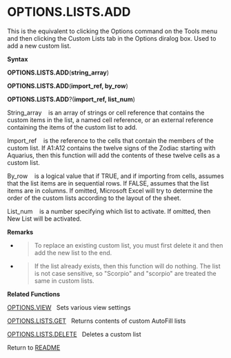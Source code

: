 # OPTIONS.LISTS.ADD

This is the equivalent to clicking the Options command on the Tools menu
and then clicking the Custom Lists tab in the Options diralog box. Used
to add a new custom list.

**Syntax**

**OPTIONS.LISTS.ADD**(**string\_array**)

**OPTIONS.LISTS.ADD**(**import\_ref, by\_row**)

**OPTIONS.LISTS.ADD**?(**import\_ref, list\_num**)

String\_array&nbsp;&nbsp;&nbsp;&nbsp;is an array of strings or cell
reference that contains the custom items in the list, a named cell
reference, or an external reference containing the items of the custom
list to add.

Import\_ref&nbsp;&nbsp;&nbsp;&nbsp;is the reference to the cells that
contain the members of the custom list. If A1:A12 contains the twelve
signs of the Zodiac starting with Aquarius, then this function will add
the contents of these twelve cells as a custom list.

By\_row&nbsp;&nbsp;&nbsp;&nbsp;is a logical value that if TRUE, and if
importing from cells, assumes that the list items are in sequential
rows. If FALSE, assumes that the list items are in columns. If omitted,
Microsoft Excel will try to determine the order of the custom lists
according to the layout of the sheet.

List\_num&nbsp;&nbsp;&nbsp;&nbsp;is a number specifying which list to
activate. If omitted, then New List will be activated.

**Remarks**

  - > To replace an existing custom list, you must first delete it and
    > then add the new list to the end.

  - > If the list already exists, then this function will do nothing.
    > The list is not case sensitive, so "Scorpio" and "scorpio" are
    > treated the same in custom lists.

**Related Functions**

[OPTIONS.VIEW](OPTIONS.VIEW.md)&nbsp;&nbsp;&nbsp;Sets various view settings

[OPTIONS.LISTS.GET](OPTIONS.LISTS.GET.md)&nbsp;&nbsp;&nbsp;Returns contents of custom AutoFill
lists

[OPTIONS.LISTS.DELETE](OPTIONS.LISTS.DELETE.md)&nbsp;&nbsp;&nbsp;Deletes a custom list



Return to [README](README.md#O)

